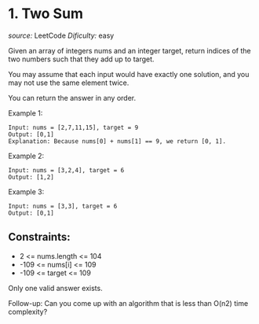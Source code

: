 # 1. Two Sum

*source:* LeetCode
*Dificulty:* easy

Given an array of integers nums and an integer target, return indices of the two numbers such that they add up to target.

You may assume that each input would have exactly one solution, and you may not use the same element twice.

You can return the answer in any order.

Example 1:
```
Input: nums = [2,7,11,15], target = 9
Output: [0,1]
Explanation: Because nums[0] + nums[1] == 9, we return [0, 1].
```

Example 2:
```
Input: nums = [3,2,4], target = 6
Output: [1,2]
```

Example 3:
```
Input: nums = [3,3], target = 6
Output: [0,1]
 ```

## Constraints:

- 2 <= nums.length <= 104
- -109 <= nums[i] <= 109
- -109 <= target <= 109

Only one valid answer exists.

Follow-up: Can you come up with an algorithm that is less than O(n2) time complexity?
